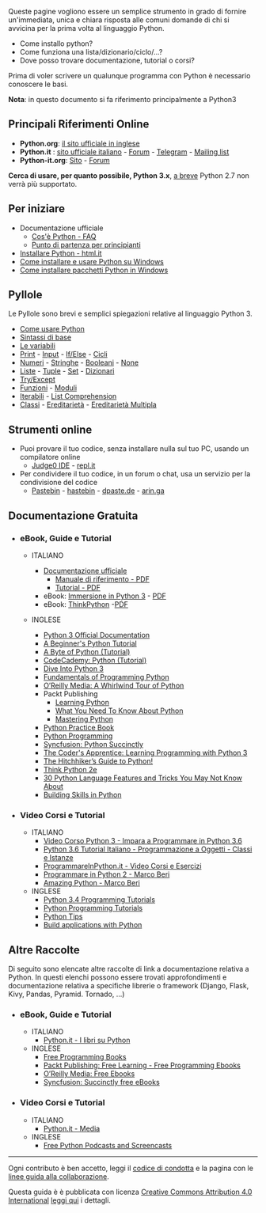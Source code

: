 Queste pagine vogliono essere un semplice strumento in grado di fornire un'immediata, unica e chiara risposta alle comuni domande di chi si avvicina per la prima volta al linguaggio Python.

* Come installo python?
* Come funziona una lista/dizionario/ciclo/...?
* Dove posso trovare documentazione, tutorial o corsi?

Prima di voler scrivere un qualunque programma con Python è necessario conoscere le basi.

**Nota**: in questo documento si fa riferimento principalmente a Python3


## Principali Riferimenti Online
* **Python.org**: [il sito ufficiale in inglese](https://docs.python.org)
* **Python.it** : [sito ufficiale italiano](http://www.python.it/) - [Forum](http://www.python.it/forum) - [Telegram](https://t.me/pythonita) - [Mailing list](http://www.python.it/comunita/mailing-list/)
* **Python-it.org**: [Sito](http://www.python-it.org) - [Forum](http://www.python-it.org/forum)

**Cerca di usare, per quanto possibile, Python 3.x**, [a breve](https://pythonclock.org) Python 2.7 non verrà più supportato.

## Per iniziare

  * Documentazione ufficiale
     * [Cos'è Python - FAQ](http://python.it/doc/faq/)
     * [Punto di partenza per principianti](http://python.it/doc/newbie/)
  * [Installare Python - html.it](http://www.html.it/pag/15609/installare-python/)
  * [Come installare e usare Python su Windows](https://gist.github.com/ricpol/2ca0ae46f02bfddf08036fa85519aa97)
  * [Come installare pacchetti Python in Windows](https://gist.github.com/ricpol/2ca0ae46f02bfddf08036fa85519aa97)

## Pyllole

Le Pyllole sono brevi e semplici spiegazioni relative al linguaggio Python 3.

* [Come usare Python](Pyllole/Use_Python.md)
* [Sintassi di base](Pyllole/Syntax.md)
* [Le variabili](Pyllole/Variables.md)
* [Print](Pyllole/Print.md) - [Input](Pyllole/Input.md) - [If/Else](Pyllole/If-Else.md) - [Cicli](Pyllole/Loops.md)
* [Numeri](Pyllole/Type_Number.md) - [Stringhe](Pyllole/Type_String.md) - [Booleani](Pyllole/Type_Boolean.md) - [None](Pyllole/Type_None.md)
* [Liste](Pyllole/Type_List.md) - [Tuple](Pyllole/Type_Tuple.md) - [Set](Pyllole/Type_Set.md) - [Dizionari](Pyllole/Type_Dictionary.md)
* [Try/Except](Pyllole/Try_Except.md)
* [Funzioni](Pyllole/Functions.md) - [Moduli](Pyllole/Modules.md)
* [Iterabili](Pyllole/Iterable.md) - [List Comprehension](Pyllole/List_Comprehension.md)
* [Classi](Pyllole/Classes.md) - [Ereditarietà](Pyllole/Inheritance.md) - [Ereditarietà Multipla](Pyllole/Inheritance_Multiple.md)


## Strumenti online

  * Puoi provare il tuo codice, senza installare nulla sul tuo PC, usando un compilatore online
     * [Judge0 IDE](https://ide.judge0.com) - [repl.it](https://repl.it/)
  * Per condividere il tuo codice, in un forum o chat, usa un servizio per la condivisione del codice
     * [Pastebin](https://pastebin.com) -  [hastebin](https://hastebin.com) - [dpaste.de](https://dpaste.de) - [arin.ga](https://arin.ga)

## Documentazione Gratuita

* ### eBook, Guide e Tutorial
  * ITALIANO
      * [Documentazione ufficiale](http://docs.python.it)
          * [Manuale di riferimento  - PDF](http://docs.python.it/paper-a4/ref.pdf)
          * [Tutorial - PDF](http://docs.python.it/paper-a4/tut.pdf)
      * eBook: [Immersione in Python 3](http://gpiancastelli.altervista.org/dip3-it/) - [PDF](http://gpiancastelli.altervista.org/dip3-it/d/diveintopython3-it-pdf-latest.zip)
      * eBook: [ThinkPython](https://github.com/AllenDowney/ThinkPythonItalian/) -[PDF](https://github.com/AllenDowney/ThinkPythonItalian/blob/master/thinkpython_italian.pdf)

  * INGLESE

      * [Python 3 Official Documentation](https://docs.python.org/3/download.html)
      * [A Beginner's Python Tutorial](https://en.wikibooks.org/wiki/A_Beginner%27s_Python_Tutorial)
      * [A Byte of Python (Tutorial)](https://python.swaroopch.com/first_steps.html)
      * [CodeCademy: Python (Tutorial)](https://www.codecademy.com/learn/python)
      * [Dive Into Python 3](http://getpython3.com/diveintopython3/)
      * [Fundamentals of Programming Python](http://python.cs.southern.edu/pythonbook/pythonbook.pdf)
      * [O’Reilly Media: A Whirlwind Tour of Python](http://www.oreilly.com/programming/free/files/a-whirlwind-tour-of-python.pdf)
      * Packt Publishing
          * [Learning Python](https://www.packtpub.com/packt/free-ebook/learning-python)
          * [What You Need To Know About Python](https://www.packtpub.com/packt/free-ebook/what-you-need-know-about-python)
          * [Mastering Python](https://www.packtpub.com/free-ebook/mastering-python)
      * [Python Practice Book](https://anandology.com/python-practice-book/index.html)
      * [Python Programming](https://upload.wikimedia.org/wikipedia/commons/9/91/Python_Programming.pdf)
      * [Syncfusion: Python Succinctly](https://www.syncfusion.com/ebooks/python)
      * [The Coder's Apprentice: Learning Programming with Python 3](http://www.spronck.net/pythonbook/)
      * [The Hitchhiker’s Guide to Python!](http://docs.python-guide.org/en/latest/)
      * [Think Python 2e](http://greenteapress.com/wp/think-python-2e/)
      * [30 Python Language Features and Tricks You May Not Know About](http://sahandsaba.com/thirty-python-language-features-and-tricks-you-may-not-know.html)
      * [Building Skills in Python](http://www.itmaybeahack.com/book/python-2.6/latex/BuildingSkillsinPython.pdf)


* ### Video Corsi e Tutorial
  * ITALIANO
      * [Video Corso Python 3 - Impara a Programmare in Python 3.6](https://www.youtube.com/playlist?list=PLHUQL6-_n9Zes1VLMgJbLa8IIOHT9x4Nu)
      * [Python 3.6 Tutorial Italiano - Programmazione a Oggetti - Classi e Istanze](https://www.youtube.com/watch?v=nmoJf-Ei4TA&list=PLHUQL6-_n9ZdD3JMKg4On4NFh8bBg3Ckn)
      * [ProgrammareInPython.it - Video Corsi e Esercizi](https://www.programmareinpython.it/programmare-in-python/)
      * [Programmare in Python 2 - Marco Beri](https://www.youtube.com/playlist?list=PLC4DEDAECF24B855D)
      * [Amazing Python - Marco Beri](https://www.youtube.com/watch?v=O0DLSD5o5VU&list=PLu-RPGHOxmPVN7WbrlmO6Vc2gb8djB3_n)
  * INGLESE
      * [Python 3.4 Programming Tutorials](https://www.youtube.com/playlist?list=PL6gx4Cwl9DGAcbMi1sH6oAMk4JHw91mC_)
      * [Python Programming Tutorials](https://www.youtube.com/playlist?list=PLEA1FEF17E1E5C0DA)
      * [Python Tips](https://www.youtube.com/playlist?list=PLP8GkvaIxJP3ignHY_Dq7bFsvwzAcqZ1i)
      * [Build applications with Python](https://www.youtube.com/playlist?list=PL41psiCma00wwvtQyLFMFpzWxUYmSZwZy)

## Altre Raccolte
Di seguito sono elencate altre raccolte di link a documentazione relativa a Python.
In questi elenchi possono essere trovati approfondimenti e documentazione relativa a specifiche librerie o framework (Django, Flask, Kivy, Pandas, Pyramid. Tornado, ...)

* ### eBook, Guide e Tutorial
  * ITALIANO
      * [Python.it - I libri su Python](http://www.python.it/doc/libri/)
  * INGLESE
      * [Free Programming Books](https://github.com/EbookFoundation/free-programming-books/blob/master/free-podcasts-screencasts-en.md#python)
      * [Packt Publishing: Free Learning - Free Programming Ebooks](https://www.packtpub.com/packt/offers/free-learning)
      * [O’Reilly Media: Free Ebooks](http://www.oreilly.com/free/reports.html)
      * [Syncfusion: Succinctly free eBooks](https://www.syncfusion.com/ebooks)

*  ### Video Corsi e Tutorial
   * ITALIANO
       * [Python.it - Media](http://python.it/doc/media/)
   * INGLESE
      * [Free Python Podcasts and Screencasts](https://github.com/EbookFoundation/free-programming-books/blob/master/free-podcasts-screencasts-en.md#python)

---

Ogni contributo è ben accetto, leggi il [codice di condotta](CODE_OF_CONDUCT.md) e la pagina con le [linee guida alla collaborazione](CONTRIBUTING.md).

Questa guida è è pubblicata con licenza [Creative Commons Attribution 4.0 International](https://creativecommons.org/licenses/by/4.0/) [leggi qui](https://github.com/Draio/Python-ABC/blob/master/LICENSE) i dettagli.

